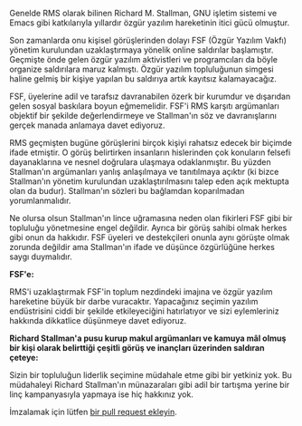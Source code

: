 Genelde RMS olarak bilinen Richard M. Stallman, GNU işletim
sistemi ve Emacs gibi katkılarıyla yıllardır özgür yazılım
hareketinin itici gücü olmuştur.

Son zamanlarda onu kişisel görüşlerinden dolayı FSF
(Özgür Yazılım Vakfı) yönetim kurulundan uzaklaştırmaya
yönelik online saldırılar başlamıştır. Geçmişte önde
gelen özgür yazılım aktivistleri ve programcıları da böyle
organize saldırılara maruz kalmıştı. Özgür yazılım topluluğunun
simgesi haline gelmiş bir kişiye yapılan bu saldırıya artık
kayıtsız kalamayacağız.

FSF, üyelerine adil ve tarafsız davranabilen özerk bir kurumdur
ve dışarıdan gelen sosyal baskılara boyun eğmemelidir. FSF'i RMS
karşıtı argümanları objektif bir şekilde değerlendirmeye ve Stallman'ın
söz ve davranışlarını gerçek manada anlamaya davet ediyoruz.

RMS geçmişten bugüne görüşlerini birçok kişiyi rahatsız edecek
bir biçimde ifade etmiştir. O görüş belirtirken insanların hislerinden çok
konuların felsefi dayanaklarına ve nesnel doğrulara ulaşmaya odaklanmıştır.
Bu yüzden Stallman'ın argümanları yanlış anlaşılmaya ve tanıtılmaya açıktır
(ki bizce Stallman'ın yönetim kurulundan uzaklaştırılmasını talep eden açık
mektupta olan da budur). Stallman'ın sözleri bu bağlamdan koparılmadan
yorumlanmalıdır.

Ne olursa olsun Stallman'ın lince uğramasına neden
olan fikirleri FSF gibi bir topluluğu yönetmesine
engel değildir. Ayrıca bir görüş sahibi olmak herkes
gibi onun da hakkıdır. FSF üyeleri ve destekçileri
onunla aynı görüşte olmak zorunda değildir ama Stallman'ın
ifade ve düşünce özgürlüğüne herkes saygı duymalıdır.

**FSF'e:**

RMS'i uzaklaştırmak FSF'in toplum nezdindeki imajına
ve özgür yazılım hareketine büyük bir darbe vuracaktır.
Yapacağınız seçimin yazılım endüstrisini ciddi bir
şekilde etkileyeciğini hatırlatıyor ve sizi eylemleriniz
hakkında dikkatlice düşünmeye davet ediyoruz.

**Richard Stallman'a pusu kurup makul argümanları ve kamuya
mâl olmuş bir kişi olarak belirttiği çeşitli görüş ve inançları
üzerinden saldıran çeteye:**

Sizin bir topluluğun liderlik seçimine müdahale etme gibi
bir yetkiniz yok. Bu müdahaleyi Richard Stallman'ın münazaraları
gibi adil bir tartışma yerine bir linç kampanyasıyla yapmaya
ise hiç hakkınız yok.

İmzalamak için lütfen [bir pull request ekleyin](https://github.com/rms-support-letter/rms-support-letter.github.io/pulls).
